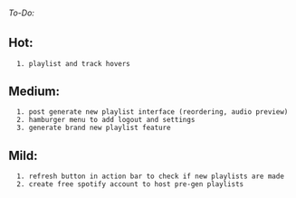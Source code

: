 ###### To-Do:  
##	Hot:    
      1. playlist and track hovers

##  Medium:
      1. post generate new playlist interface (reordering, audio preview)
      2. hamburger menu to add logout and settings
      3. generate brand new playlist feature
      
##  Mild:  
      1. refresh button in action bar to check if new playlists are made    
      2. create free spotify account to host pre-gen playlists
